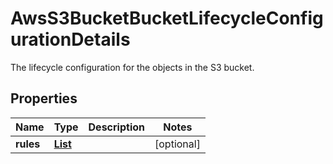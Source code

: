 

# AwsS3BucketBucketLifecycleConfigurationDetails

The lifecycle configuration for the objects in the S3 bucket.

## Properties

| Name | Type | Description | Notes |
|------------ | ------------- | ------------- | -------------|
|**rules** | [**List**](List.md) |  |  [optional] |



